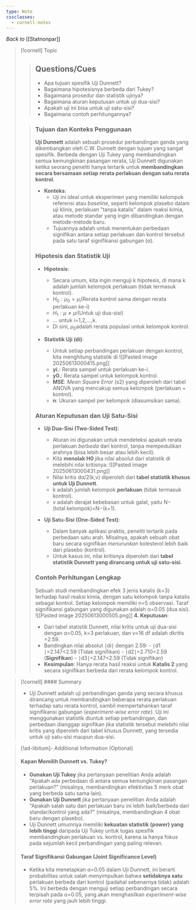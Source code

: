 ```yaml
---
type: Note
cssclasses:
  - cornell-notes
---
```

_Back to_ [[Statnonpar]]
> [!cornell] Topic
> > ## Questions/Cues
> > 
> > - Apa tujuan spesifik Uji Dunnett?
> > - Bagaimana hipotesisnya berbeda dari Tukey?
> > - Bagaimana prosedur dan statistik ujinya?
> > - Bagaimana aturan keputusan untuk uji dua-sisi?
> > - Apakah uji ini bisa untuk uji satu-sisi?
> > - Bagaimana contoh perhitungannya?
> 
> > ### Tujuan dan Konteks Penggunaan
> > 
> > **Uji Dunnett** adalah sebuah prosedur perbandingan ganda yang dikembangkan oleh C.W. Dunnett dengan tujuan yang sangat spesifik. Berbeda dengan Uji Tukey yang membandingkan semua kemungkinan pasangan rerata, Uji Dunnett digunakan ketika seorang peneliti hanya tertarik untuk **membandingkan secara bersamaan setiap rerata perlakuan dengan satu rerata kontrol**.
> > 
> > - **Konteks**:
> >     - Uji ini ideal untuk eksperimen yang memiliki kelompok referensi atau _baseline_, seperti kelompok plasebo dalam uji klinis, perlakuan "tanpa katalis" dalam reaksi kimia, atau metode standar yang ingin dibandingkan dengan metode-metode baru.
> >     - Tujuannya adalah untuk menentukan perbedaan signifikan antara setiap perlakuan dan kontrol tersebut pada satu taraf signifikansi gabungan (α).
> > 
> > ### Hipotesis dan Statistik Uji
> > 
> > - **Hipotesis**:
> >     
> >     - Secara umum, kita ingin menguji k hipotesis, di mana k adalah jumlah kelompok perlakuan (tidak termasuk kontrol).
> >     - $H_0​:μ_0​=μ_i$​ (Rerata kontrol sama dengan rerata perlakuan ke-i)
> >     - $H_1​:μ_​\neq μi$​ (Untuk uji dua-sisi)
> >     - ... untuk i=1,2,...,k.
> >     - Di sini, $μ_0$​ adalah rerata populasi untuk kelompok kontrol.
> > - **Statistik Uji (di​)**:
> >     
> >     - Untuk setiap perbandingan perlakuan dengan kontrol, kita menghitung statistik di​
> >     ![[Pasted image 20250613000415.png]]
> >     - **y​i.​**: Rerata sampel untuk perlakuan ke-i.
> >     - **y​0.​**: Rerata sampel untuk kelompok kontrol.
> >     - **MSE**: _Mean Square Error_ (s2) yang diperoleh dari tabel ANOVA yang mencakup semua kelompok (perlakuan + kontrol).
> >     - **n**: Ukuran sampel per kelompok (diasumsikan sama).
> > 
> > ### Aturan Keputusan dan Uji Satu-Sisi
> > 
> > - **Uji Dua-Sisi (Two-Sided Test)**:
> >     
> >     - Aturan ini digunakan untuk mendeteksi apakah rerata perlakuan _berbeda_ dari kontrol, tanpa mempedulikan arahnya (bisa lebih besar atau lebih kecil).
> >     - Kita **menolak H0​** jika nilai absolut dari statistik di​ melebihi nilai kritisnya:
> >     ![[Pasted image 20250613000431.png]]
> >     - Nilai kritis dα/2​(k,v) diperoleh dari **tabel statistik khusus untuk Uji Dunnett**.
> >     - k adalah jumlah kelompok **perlakuan** (tidak termasuk kontrol).
> >     - v adalah derajat kebebasan untuk galat, yaitu N−(total kelompok)=N−(k+1).
> > - **Uji Satu-Sisi (One-Sided Test)**:
> >     
> >     - Dalam banyak aplikasi praktis, peneliti tertarik pada perbedaan satu arah. Misalnya, apakah sebuah obat baru secara signifikan _menurunkan_ kolesterol lebih baik dari plasebo (kontrol).
> >     - Untuk kasus ini, nilai kritisnya diperoleh dari **tabel statistik Dunnett yang dirancang untuk uji satu-sisi**.
> > 
> > ### Contoh Perhitungan Lengkap
> > 
> > Sebuah studi membandingkan efek 3 jenis katalis (k=3) terhadap hasil reaksi kimia, dengan satu kelompok tanpa katalis sebagai kontrol. Setiap kelompok memiliki n=5 observasi. Taraf signifikansi gabungan yang digunakan adalah α=0.05 (dua sisi).
> > ![[Pasted image 20250613000505.png]]
> > **4. Keputusan**:
> > - Dari tabel statistik Dunnett, nilai kritis untuk uji dua-sisi dengan α=0.05, k=3 perlakuan, dan v=16 df adalah dkritis​=2.59.
> > - Bandingkan nilai absolut ∣di​∣ dengan 2.59:
> > 		- ∣d1​∣=2.147<2.59 (Tidak signifikan)
> > 		- ∣d2​∣=2.710>2.59 (**Signifikan**)
> > 		- ∣d3​∣=2.147<2.59 (Tidak signifikan)
> > - **Kesimpulan**: Hanya rerata hasil reaksi untuk **Katalis 2** yang secara signifikan berbeda dari rerata kelompok kontrol.

> [!cornell] #### Summary
> 
> - Uji Dunnett adalah uji perbandingan ganda yang secara khusus dirancang untuk membandingkan beberapa rerata perlakuan terhadap satu rerata kontrol, sambil mempertahankan taraf signifikansi gabungan (_experiment-wise error rate_). Uji ini menggunakan statistik di​ untuk setiap perbandingan, dan perbedaan dianggap signifikan jika statistik tersebut melebihi nilai kritis yang diperoleh dari tabel khusus Dunnett, yang tersedia untuk uji satu-sisi maupun dua-sisi.

> [!ad-libitum]- Additional Information (Optional)
> 
> #### Kapan Memilih Dunnett vs. Tukey?
> 
> - **Gunakan Uji Tukey** jika pertanyaan penelitian Anda adalah "Apakah ada perbedaan di antara semua kemungkinan pasangan perlakuan?" (misalnya, membandingkan efektivitas 5 merk obat yang berbeda satu sama lain).
> - **Gunakan Uji Dunnett** jika pertanyaan penelitian Anda adalah "Apakah salah satu dari perlakuan baru ini lebih baik/berbeda dari standar/kontrol yang ada?" (misalnya, membandingkan 4 obat baru dengan plasebo).
> - Uji Dunnett umumnya memiliki **kekuatan statistik (power) yang lebih tinggi** daripada Uji Tukey untuk tugas spesifik membandingkan perlakuan vs. kontrol, karena ia hanya fokus pada sejumlah kecil perbandingan yang paling relevan.
> 
> #### Taraf Signifikansi Gabungan (Joint Significance Level)
> 
> - Ketika kita menetapkan α=0.05 dalam Uji Dunnett, ini berarti probabilitas untuk salah menyimpulkan bahwa **setidaknya satu** perlakuan berbeda dari kontrol (padahal sebenarnya tidak) adalah 5%. Ini berbeda dengan menguji setiap perbandingan secara terpisah pada α=0.05, yang akan menghasilkan _experiment-wise error rate_ yang jauh lebih tinggi.